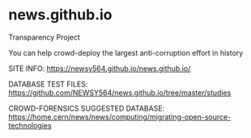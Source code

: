 # news.github.io
Transparency Project


You can help crowd-deploy the largest anti-corruption effort in history

SITE INFO: https://newsy564.github.io/news.github.io/

DATABASE TEST FILES: https://github.com/NEWSY564/news.github.io/tree/master/studies

CROWD-FORENSICS SUGGESTED DATABASE: https://home.cern/news/news/computing/migrating-open-source-technologies


